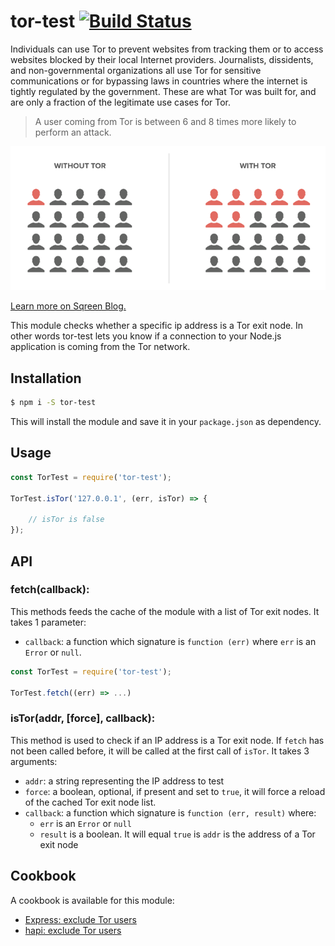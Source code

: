 # tor-test [![Build Status](https://travis-ci.org/sqreen/tor-test.svg?branch=master)](https://travis-ci.org/sqreen/tor-test)

Individuals can use Tor to prevent websites from tracking them or to access websites blocked by their local Internet 
providers. Journalists, dissidents, and non-governmental organizations all use Tor for sensitive communications or for 
bypassing laws in countries where the internet is tightly regulated by the government. These are what Tor was built for, 
and are only a fraction of the legitimate use cases for Tor.

> A user coming from Tor is between 6 and 8 times more likely to perform an attack.

![tor-risks](./cookbook/risk-image.png)

[Learn more on Sqreen Blog.](https://blog.sqreen.io/tor-the-good-the-bad-and-the-ugly/)

This module checks whether a specific ip address is a Tor exit node. In other words tor-test lets you know if a connection
to your Node.js application is coming from the Tor network.

## Installation

```sh
$ npm i -S tor-test
```
This will install the module and save it in your `package.json` as dependency.

## Usage

```js
const TorTest = require('tor-test');

TorTest.isTor('127.0.0.1', (err, isTor) => {

    // isTor is false
});
```

## API

### fetch(callback):

This methods feeds the cache of the module with a list of Tor exit nodes.
It takes 1 parameter:
* `callback`: a function which signature is `function (err)` where `err` is an `Error` or `null`.

```js
const TorTest = require('tor-test');

TorTest.fetch((err) => ...)
```

### isTor(addr, [force], callback):

This method is used to check if an IP address is a Tor exit node.
If `fetch` has not been called before, it will be called at the first call of `isTor`.
It takes 3 arguments:
* `addr`: a string representing the IP address to test
* `force`: a boolean, optional, if present and set to `true`, it will force a reload of the cached Tor exit node list.
* `callback`: a function which signature is `function (err, result)` where:
    * `err` is an `Error` or `null`
    * `result` is a boolean. It will equal `true` is `addr` is the address of a Tor exit node
    

## Cookbook

A cookbook is available for this module:
* [Express: exclude Tor users](./cookbook/express.md)
* [hapi: exclude Tor users](./cookbook/express.md)
